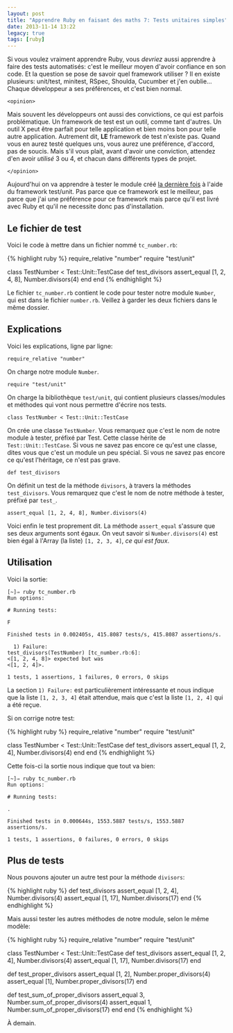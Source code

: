 ```yaml
---
layout: post
title: "Apprendre Ruby en faisant des maths 7: Tests unitaires simples"
date: 2013-11-14 13:22
legacy: true
tags: [ruby]
---
```




Si vous voulez vraiment apprendre Ruby, vous *devriez* aussi apprendre
à faire des tests automatisés: c'est le meilleur moyen d'avoir confiance
en son code. Et la question se pose de savoir quel framework utiliser ?
Il en existe plusieurs: unit/test, minitest, RSpec, Shoulda, Cucumber et
j'en oublie… Chaque développeur a ses préférences, et c'est bien normal.

`<opinion>`

Mais souvent les développeurs ont aussi des convictions, ce qui est parfois
problématique. Un framework de test est un outil, comme tant d'autres.
Un outil X peut être parfait pour telle application et bien moins bon pour
telle autre application. Autrement dit, **LE** framework de test n'existe
pas. Quand vous en aurez testé quelques uns, vous aurez une préférence,
d'accord, pas de soucis. Mais s'il vous plait, avant d'avoir une conviction,
attendez d'en avoir *utilisé* 3 ou 4, et chacun dans différents types de
projet.

`</opinion>`

<!-- more -->

Aujourd'hui on va apprendre à tester le module créé [la dernière fois](http://lkdjiin.github.io/blog/2013/11/01/apprendre-ruby-en-faisant-des-maths-6-methodes-utilitaires-et-module/)
à l'aide du framework test/unit. Pas parce que ce framework est le
meilleur, pas parce que j'ai une préférence pour ce framework mais parce qu'il
est livré avec Ruby et qu'il ne necessite donc pas d'installation.

Le fichier de test
------------------

Voici le code à mettre dans un fichier nommé `tc_number.rb`:

{% highlight ruby %}
require_relative "number"
require "test/unit"

class TestNumber < Test::Unit::TestCase
  def test_divisors
    assert_equal [1, 2, 4, 8], Number.divisors(4)
  end
end
{% endhighlight %}

Le fichier `tc_number.rb` contient le code pour tester notre module `Number`,
qui est dans le fichier `number.rb`. Veillez à garder les deux fichiers dans
le même dossier.

Explications
------------
Voici les explications, ligne par ligne:

    require_relative "number"

On charge notre module `Number`.

    require "test/unit"

On charge la bibliothèque `test/unit`, qui contient plusieurs classes/modules
et méthodes qui vont nous permettre d'écrire nos tests.

    class TestNumber < Test::Unit::TestCase

On crée une classe `TestNumber`. Vous remarquez que c'est le nom de notre
module à tester, préfixé par Test. Cette classe hérite de
`Test::Unit::TestCase`. Si vous ne savez pas encore ce qu'est une classe,
dites vous que c'est un module un peu spécial. Si vous ne savez pas
encore ce qu'est l'héritage, ce n'est pas grave.

    def test_divisors

On définit un test de la méthode `divisors`, à travers la méthodes
`test_divisors`. Vous remarquez que c'est le nom de notre méthode à tester,
préfixé par `test_`.

    assert_equal [1, 2, 4, 8], Number.divisors(4)

Voici enfin le test proprement dit. La méthode `assert_equal` s'assure
que ses deux arguments sont égaux. On veut savoir si `Number.divisors(4)`
est bien égal à l'Array (la liste) `[1, 2, 3, 4]`, *ce qui est faux*.

Utilisation
-----------

Voici la sortie:

    [~]⇒ ruby tc_number.rb 
    Run options: 

    # Running tests:

    F

    Finished tests in 0.002405s, 415.8087 tests/s, 415.8087 assertions/s.

      1) Failure:
    test_divisors(TestNumber) [tc_number.rb:6]:
    <[1, 2, 4, 8]> expected but was
    <[1, 2, 4]>.

    1 tests, 1 assertions, 1 failures, 0 errors, 0 skips

La section `1) Failure:` est particulièrement intéressante et nous indique
que la liste `[1, 2, 3, 4]` était attendue, mais que c'est la liste
`[1, 2, 4]` qui a été reçue.

Si on corrige notre test:

{% highlight ruby %}
require_relative "number"
require "test/unit"

class TestNumber < Test::Unit::TestCase
  def test_divisors
    assert_equal [1, 2, 4], Number.divisors(4)
  end
end
{% endhighlight %}

Cette fois-ci la sortie nous indique que tout va bien:

    [~]⇒ ruby tc_number.rb 
    Run options: 

    # Running tests:

    .

    Finished tests in 0.000644s, 1553.5887 tests/s, 1553.5887 assertions/s.

    1 tests, 1 assertions, 0 failures, 0 errors, 0 skips


Plus de tests
-------------

Nous pouvons ajouter un autre test pour la méthode `divisors`:

{% highlight ruby %}
  def test_divisors
    assert_equal [1, 2, 4], Number.divisors(4)
    assert_equal [1, 17], Number.divisors(17)
  end
{% endhighlight %}

Mais aussi tester les autres méthodes de notre module, selon le même
modèle:

{% highlight ruby %}
require_relative "number"
require "test/unit"

class TestNumber < Test::Unit::TestCase
  def test_divisors
    assert_equal [1, 2, 4], Number.divisors(4)
    assert_equal [1, 17], Number.divisors(17)
  end

  def test_proper_divisors
    assert_equal [1, 2], Number.proper_divisors(4)
    assert_equal [1], Number.proper_divisors(17)
  end

  def test_sum_of_proper_divisors
    assert_equal 3, Number.sum_of_proper_divisors(4)
    assert_equal 1, Number.sum_of_proper_divisors(17)
  end
end
{% endhighlight %}





À demain.



